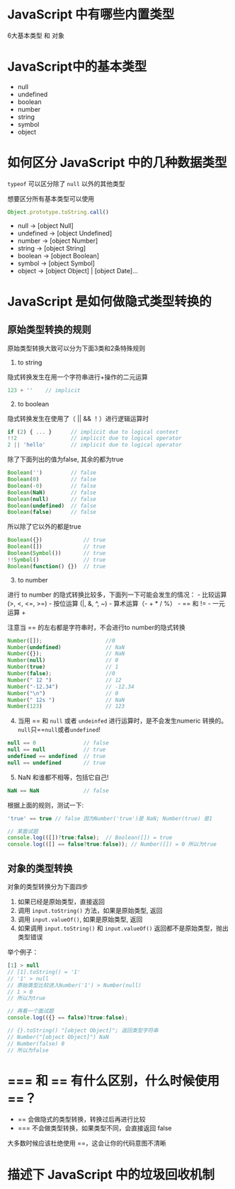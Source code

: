 # JavaScript 中有哪些内置类型

6大基本类型 和 对象

# JavaScript中的基本类型

- null
- undefined
- boolean
- number
- string
- symbol
- object

<!--
参考：https://developer.mozilla.org/zh-CN/docs/Web/JavaScript/Data_structures#%E6%95%B0%E6%8D%AE%E7%B1%BB%E5%9E%8B
-->

# 如何区分 JavaScript 中的几种数据类型

`typeof` 可以区分除了 `null` 以外的其他类型

想要区分所有基本类型可以使用

```javascript
Object.prototype.toString.call()
```

- null -> [object Null]
- undefined -> [object Undefined]
- number -> [object Number]
- string -> [object String]
- boolean -> [object Boolean]
- symbol -> [object Symbol]
- object -> [object Object] | [object Date]...

# JavaScript 是如何做隐式类型转换的

## 原始类型转换的规则

原始类型转换大致可以分为下面3类和2条特殊规则

1. to string

  隐式转换发生在用一个字符串进行+操作的二元运算

  ```javascript
  123 + ''    // implicit
  ```

2. to boolean

  隐式转换发生在使用了（ || && ！）进行逻辑运算时

  ```javascript
  if (2) { ... }      // implicit due to logical context
  !!2                 // implicit due to logical operator
  2 || 'hello'        // implicit due to logical operator
  ```

  除了下面列出的值为false, 其余的都为true

  ```javascript
  Boolean('')         // false
  Boolean(0)          // false
  Boolean(-0)         // false
  Boolean(NaN)        // false
  Boolean(null)       // false
  Boolean(undefined)  // false
  Boolean(false)      // false
  ```

  所以除了它以外的都是true

  ```javascript
  Boolean({})             // true
  Boolean([])             // true
  Boolean(Symbol())       // true
  !!Symbol()              // true
  Boolean(function() {})  // true
  ```

3. to number

  进行 to number 的隐式转换比较多，下面列一下可能会发生的情况：
    - 比较运算 (>, <, <=, >=)
    - 按位运算 (|, &, ^, ~)
    - 算术运算（- + * / %）
    - == 和 !=
    - 一元运算 +

  注意当 == 的左右都是字符串时，不会进行to number的隐式转换

  ```javascript
  Number([]);                    //0
  Number(undefined)              // NaN
  Number({});                    // NaN
  Number(null)                   // 0
  Number(true)                   // 1
  Number(false);                 //0
  Number(" 12 ")                 // 12
  Number("-12.34")               // -12.34
  Number("\n")                   // 0
  Number(" 12s ")                // NaN
  Number(123)                    // 123
  ```

4. 当用 == 和 ```null``` 或者 ```undeinfed``` 进行运算时，是不会发生numeric 转换的。 ```null```只==```null```或者```undefined```!

  ```javascript
  null == 0               // false
  null == null            // true
  undefined == undefined  // true
  null == undefined       // true
  ```

5. NaN 和谁都不相等，包括它自己!

  ```javascript
  NaN == NaN              // false
  ```

根据上面的规则，测试一下:

```javascript
'true' == true // false 因为Number('true')是 NaN; Number(true) 是1

// 某面试题
console.log(([])?true:false);  // Boolean([]) = true
console.log(([] == false?true:false)); // Number([]) = 0 所以为true
```

## 对象的类型转换

对象的类型转换分为下面四步

1. 如果已经是原始类型，直接返回
2. 调用 `input.toString()` 方法，如果是原始类型, 返回
3. 调用 `input.valueOf()`, 如果是原始类型, 返回
4. 如果调用 `input.toString()` 和 `input.valueOf()` 返回都不是原始类型，抛出类型错误

举个例子：

```javascript
[1] > null
// [1].toString() = '1'
// '1' > null
// 原始类型比较进入Number('1') > Number(null)
// 1 > 0
// 所以为true

// 再看一个面试题
console.log(({} == false)?true:false);

// {}.toString() "[object Object]"; 返回类型字符串
// Number("[object Object]") NaN
// Number(false) 0
// 所以为false
```

# === 和 == 有什么区别，什么时候使用 ==？

- == 会做隐式的类型转换，转换过后再进行比较
- === 不会做类型转换，如果类型不同，会直接返回 false

<p class="danger">
  大多数时候应该杜绝使用 ==，这会让你的代码意图不清晰
</p>

<!--
参考:
1.JavaScript type coercion explained
https://medium.freecodecamp.org/js-type-coercion-explained-27ba3d9a2839
2. 文章1的作者推荐了书
https://legacy.gitbook.com/book/oshotokill/understandinges6-simplified-chinese/details
-->

# 描述下 JavaScript 中的垃圾回收机制
